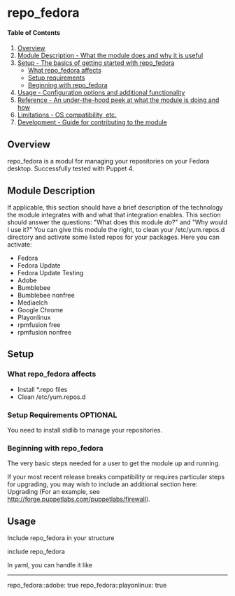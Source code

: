 # repo_fedora

#### Table of Contents

1. [Overview](#overview)
2. [Module Description - What the module does and why it is useful](#module-description)
3. [Setup - The basics of getting started with repo_fedora](#setup)
    * [What repo_fedora affects](#what-repo_fedora-affects)
    * [Setup requirements](#setup-requirements)
    * [Beginning with repo_fedora](#beginning-with-repo_fedora)
4. [Usage - Configuration options and additional functionality](#usage)
5. [Reference - An under-the-hood peek at what the module is doing and how](#reference)
5. [Limitations - OS compatibility, etc.](#limitations)
6. [Development - Guide for contributing to the module](#development)

## Overview

repo_fedora is a modul for managing your repositories on your Fedora desktop. Successfully tested with Puppet 4.

## Module Description

If applicable, this section should have a brief description of the technology
the module integrates with and what that integration enables. This section
should answer the questions: "What does this module *do*?" and "Why would I use
it?"
You can give this module the right, to clean your /etc/yum.repos.d directory and activate some listed repos for your packages. Here you can activate:

* Fedora
* Fedora Update
* Fedora Update Testing
* Adobe
* Bumblebee
* Bumblebee nonfree
* Mediaelch
* Google Chrome
* Playonlinux
* rpmfusion free
* rpmfusion nonfree

## Setup

### What repo_fedora affects

* Install *.repo files
* Clean /etc/yum.repos.d

### Setup Requirements **OPTIONAL**

You need to install stdlib to manage your repositories.

### Beginning with repo_fedora

The very basic steps needed for a user to get the module up and running.

If your most recent release breaks compatibility or requires particular steps
for upgrading, you may wish to include an additional section here: Upgrading
(For an example, see http://forge.puppetlabs.com/puppetlabs/firewall).

## Usage

Include repo_fedora in your structure

  include repo_fedora

In yaml, you can handle it like

  ---
  repo_fedora::adobe: true
  repo_fedora::playonlinux: true

